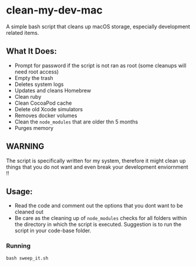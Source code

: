 # clean-my-dev-mac
A simple bash script that cleans up macOS storage, especially development related items.

## What It Does:
-   Prompt for password if the script is not ran as root (some cleanups will need root access)
-   Empty the trash
-   Deletes system logs
-   Updates and cleans Homebrew
-   Clean ruby
-   Clean CocoaPod cache
-   Delete old Xcode simulators 
-   Removes docker volumes
-   Clean the `node_modules` that are older thn 5 months
-   Purges memory

## WARNING

The script is specifically written for my system, therefore it might clean up things that you do not want and even break your development enviornment !!

## Usage:
-   Read the code and comment out the options that you dont want to be cleaned out
-   Be care as the cleaning up of `node_modules` checks for all folders within the directory in which the script is executed. Suggestion is to run the script in your code-base folder.

### Running

```
bash sweep_it.sh
```
